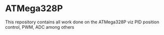 # ATMega328P
This repository contains all work done on the ATMega328P viz PID position control, PWM, ADC among others
